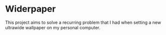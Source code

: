 # Widerpaper
This project aims to solve a recurring problem that I had when setting a new ultrawide wallpaper on my personal computer.
